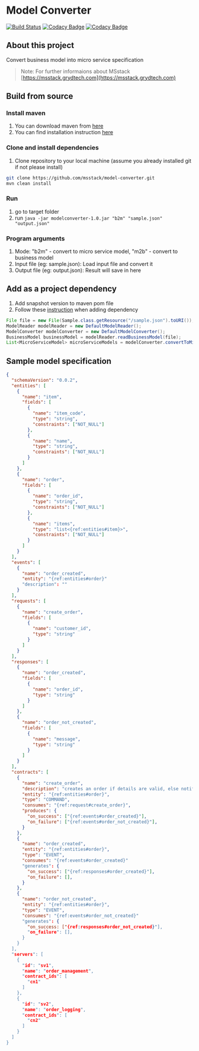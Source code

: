 # Model Converter
[![Build Status](https://travis-ci.com/msstack/model-converter.svg?branch=master)](https://travis-ci.com/msstack/model-converter)
[![Codacy Badge](https://api.codacy.com/project/badge/Grade/b657a3dfb6cc4b8082a346e85e97113f)](https://www.codacy.com/app/msstack/model-converter?utm_source=github.com&amp;utm_medium=referral&amp;utm_content=msstack/model-converter&amp;utm_campaign=Badge_Grade)
[![Codacy Badge](https://api.codacy.com/project/badge/Coverage/b657a3dfb6cc4b8082a346e85e97113f)](https://www.codacy.com/app/msstack/model-converter?utm_source=github.com&utm_medium=referral&utm_content=msstack/model-converter&utm_campaign=Badge_Coverage)

## About this project
Convert business model into micro service specification

>Note: For further informaions about MSstack [https://msstack.grydtech.com](https://msstack.grydtech.com)

## Build from source

### Install maven
1. You can download maven from [here](https://maven.apache.org/download.cgi)
2. You can find installation instruction [here](https://maven.apache.org/install.html)

### Clone and install dependencies
1. Clone repository to your local machine (assume you already installed git if not please install)
```bash
git clone https://github.com/msstack/model-converter.git
mvn clean install
```

### Run
1. go to target folder
2. run `java -jar modelconverter-1.0.jar "b2m" "sample.json" "output.json"`

### Program arguments
1. Mode: "b2m" - convert to micro service model, "m2b" - convert to business model
2. Input file (eg: sample.json): Load input file and convert it
3. Output file (eg: output.json): Result will save in here 

## Add as a project dependency
1. Add snapshot version to maven pom file
2. Follow these [instruction](https://packagecloud.io/msstack/msstack-artifacts) when adding dependency
```java
File file = new File(Sample.class.getResource("/sample.json").toURI());
ModelReader modelReader = new DefaultModelReader();
ModelConverter modelConverter = new DefaultModelConverter();
BusinessModel businessModel = modelReader.readBusinessModel(file);
List<MicroServiceModel> microServiceModels = modelConverter.convertToMicroServiceModel(businessModel);
```

## Sample model specification
```json
{
  "schemaVersion": "0.0.2",
  "entities": [
    {
      "name": "item",
      "fields": [
        {
          "name": "item_code",
          "type": "string",
          "constraints": ["NOT_NULL"]
        },
        {
          "name": "name",
          "type": "string",
          "constraints": ["NOT_NULL"]
        }
      ]
    },
    {
      "name": "order",
      "fields": [
        {
          "name": "order_id",
          "type": "string",
          "constraints": ["NOT_NULL"]
        },
        {
          "name": "items",
          "type": "list<{ref:entities#item}>",
          "constraints": ["NOT_NULL"]
        }
      ]
    }
  ],
  "events": [
    {
      "name": "order_created",
      "entity": "{ref:entities#order}"
      "description": ""
    }
  ],
  "requests": [
    {
      "name": "create_order",
      "fields": [
        {
          "name": "customer_id",
          "type": "string"
        }
      ]
    }
  ],
  "responses": [
    {
      "name": "order_created",
      "fields": [
        {
          "name": "order_id",
          "type": "string"
        }
      ]
    },
    {
      "name": "order_not_created",
      "fields": [
        {
          "name": "message",
          "type": "string"
        }
      ]
    }
  ],
  "contracts": [
    {
      "name": "create_order",
      "description": "creates an order if details are valid, else notify user that details are invalid",
      "entity": "{ref:entities#order}",
      "type": "COMMAND",
      "consumes": "{ref:request#create_order}",
      "produces": {
        "on_success": ["{ref:events#order_created}"],
        "on_failure": ["{ref:events#order_not_created}"],
      }
    },
    {
      "name": "order_created",
      "entity": "{ref:entities#order}",
      "type": "EVENT",
      "consumes": "{ref:events#order_created}"
      "generates": {
        "on_success": ["{ref:responses#order_created}"],
        "on_failure": [],
      }
    },
    {
      "name": "order_not_created",
      "entity": "{ref:entities#order}",
      "type": "EVENT",
      "consumes": "{ref:events#order_not_created}"
      "generates": {
        "on_success: ["{ref:responses#order_not_created}"],
        "on_failure": [],
      }
    }
  ],
  "servers": [
    {
      "id": "sv1",
      "name": "order_management",
      "contract_ids": [
        "cn1"
      ]
    },
    {
      "id": "sv2",
      "name": "order_logging",
      "contract_ids": [
        "cn2"
      ]
    }
  ]
}
```
